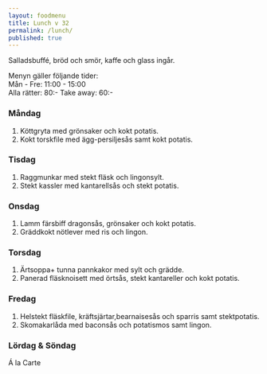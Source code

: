 ```yaml
---
layout: foodmenu
title: Lunch v 32
permalink: /lunch/
published: true
---
```

Salladsbuffé, bröd och smör, kaffe och glass ingår.

Menyn gäller följande tider:  
Mån - Fre: 11:00 - 15:00  
Alla rätter: 80:- Take away: 60:-

### Måndag

1. Köttgryta med grönsaker och kokt potatis.
2. Kokt torskfile med ägg-persiljesås samt kokt potatis.

### Tisdag

1. Raggmunkar med stekt fläsk och lingonsylt.
2. Stekt kassler med kantarellsås och stekt potatis.

### Onsdag

1. Lamm färsbiff dragonsås, grönsaker och kokt potatis.
2. Gräddkokt nötlever med ris och lingon.

### Torsdag

1. Ärtsoppa+ tunna pannkakor med sylt och grädde.
2. Panerad fläsknoisett med örtsås, stekt kantareller och kokt potatis.

### Fredag

1. Helstekt fläskfile, kräftsjärtar,bearnaisesås och sparris samt stektpotatis.
2. Skomakarlåda med baconsås och potatismos samt lingon.

### Lördag & Söndag

Á la Carte
